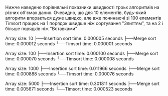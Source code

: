 Нижче наведено порівняльні показники швидкості троьх алгоритмів на різних об'ємах даних.
Очевидно, що для 10 елементів, будь-який алгоритм впорається дуже швидко, 
але вже починаючі зі 100 елементів Timsort працює на 1 порядок швидше ніж сортування "Злиттям", 
та на 2 і більше порядків ніж "Вставками"

Array size: 10
├──Insertion sort time: 0.000005 seconds
├──Merge sort time:     0.000012 seconds
└──Timsort time:        0.000001 seconds

Array size: 100
├──Insertion sort time: 0.000100 seconds
├──Merge sort time:     0.000070 seconds
└──Timsort time:        0.000008 seconds

Array size: 1000
├──Insertion sort time: 0.011966 seconds
├──Merge sort time:     0.000888 seconds
└──Timsort time:        0.000076 seconds

Array size: 5000
├──Insertion sort time: 0.301811 seconds
├──Merge sort time:     0.005671 seconds
└──Timsort time:        0.000523 seconds
